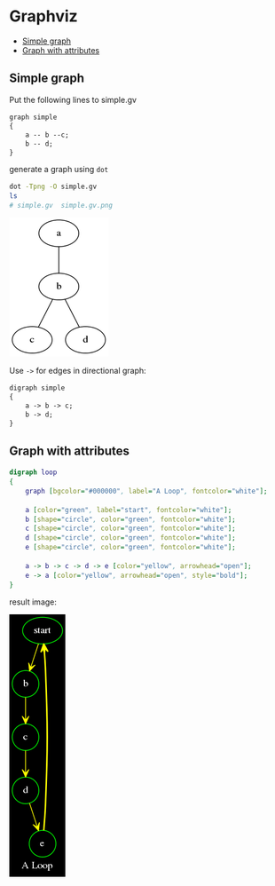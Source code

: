 # Graphviz

- [Simple graph](#simple-graph)
- [Graph with attributes](#graph-with-attributes)

## Simple graph

Put the following lines to simple.gv

```
graph simple
{
    a -- b --c;
    b -- d;
}
```

generate a graph using `dot`

```sh
dot -Tpng -O simple.gv
ls
# simple.gv  simple.gv.png
```

![Simple graph](./graph/simple.gv.png)

Use `->` for edges in directional graph:

```
digraph simple
{
    a -> b -> c;
    b -> d;
}
```

## Graph with attributes

```dot
digraph loop
{
    graph [bgcolor="#000000", label="A Loop", fontcolor="white"];

    a [color="green", label="start", fontcolor="white"];
    b [shape="circle", color="green", fontcolor="white"];
    c [shape="circle", color="green", fontcolor="white"];
    d [shape="circle", color="green", fontcolor="white"];
    e [shape="circle", color="green", fontcolor="white"];

    a -> b -> c -> d -> e [color="yellow", arrowhead="open"];
    e -> a [color="yellow", arrowhead="open", style="bold"];
}
```

result image:

![a loop](./graph/loop.gv.png)
